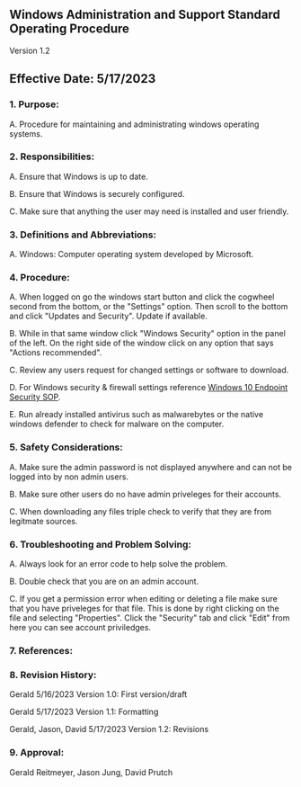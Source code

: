 ## Windows Administration and Support Standard Operating Procedure

Version 1.2

## Effective Date: 5/17/2023

### 1. Purpose:

  A. Procedure for maintaining and administrating windows operating systems.

### 2. Responsibilities:

   A. Ensure that Windows is up to date.
   
   B. Ensure that Windows is securely configured.
   
   C. Make sure that anything the user may need is installed and user friendly.
   
### 3. Definitions and Abbreviations:

  A. Windows: Computer operating system developed by Microsoft.
   
### 4. Procedure:

  A. When logged on go the windows start button and click the cogwheel second from the bottom, or the "Settings" option. Then scroll to the bottom and click "Updates and Security". Update if available.
     
  B. While in that same window click "Windows Security" option in the panel of the left. On the right side of the window click on any option that says "Actions recommended".
     
  C. Review any users request for changed settings or software to download.
  
  D. For Windows security & firewall settings reference [Windows 10 Endpoint Security SOP](https://github.com/201d8-team1/Documentation/blob/main/SOPs/Windows_10_Endpoint_Security_SOP.md).
  
  E. Run already installed antivirus such as malwarebytes or the native windows defender to check for malware on the computer.
   
### 5. Safety Considerations:

  A. Make sure the admin password is not displayed anywhere and can not be logged into by non admin users.
     
  B. Make sure other users do no have admin priveleges for their accounts.
     
  C. When downloading any files triple check to verify that they are from legitmate sources.

### 6. Troubleshooting and Problem Solving:

  A. Always look for an error code to help solve the problem.
     
  B. Double check that you are on an admin account.
     
  C. If you get a permission error when editing or deleting a file make sure that you have priveleges for that file. This is done by right clicking on the file and selecting "Properties". Click the "Security" tab and click "Edit" from here you can see account priviledges.

### 7. References:

### 8. Revision History:

   Gerald 5/16/2023 Version 1.0: First version/draft
   
   Gerald 5/17/2023 Version 1.1: Formatting
   
   Gerald, Jason, David 5/17/2023 Version 1.2: Revisions

### 9. Approval:

   Gerald Reitmeyer, Jason Jung, David Prutch
   

